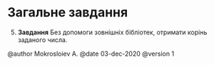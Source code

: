 # Загальне завдання

5. **Завдання** Без допомоги зовнішніх бібліотек, отримати корінь заданого числа.

@author Mokrosloiev A.
@date 03-dec-2020
@version 1
